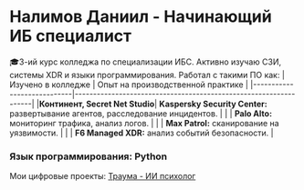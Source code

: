 # Налимов Даниил - Начинающий ИБ специалист
🎓3-ий курс колледжа по специализации ИБС.
Активно изучаю СЗИ, системы XDR и языки программирования.
Работал с такими ПО как:
| Изучено в колледже | Опыт на производственной практике |
|----------------------------|------------------------------------------------------------------|
|**Континент, Secret Net Studio**| **Kaspersky Security Center:** развертывание агентов, расследование инцидентов. |
| | **Palo Alto:** мониторинг трафика, анализ логов. |
| | **Max Patrol:** сканирование на уязвимости. |
| | **F6 Managed XDR:** анализ событий безопасности. |
### Язык программирования: Python
Мои цифровые проекты:
[Траума - ИИ психолог](https://github.com/NalimovStudio/TraumaBot)

